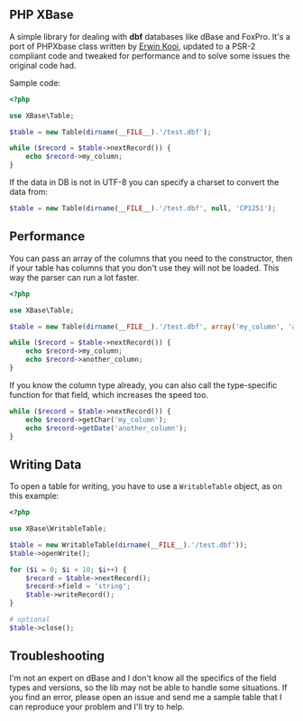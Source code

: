 PHP XBase
-----

A simple library for dealing with **dbf** databases like dBase and FoxPro. It's a port of PHPXbase class written by [Erwin Kooi](http://www.phpclasses.org/package/2673-PHP-Access-dbf-foxpro-files-without-PHP-ext-.html), updated to a PSR-2 compliant code and tweaked for performance and to solve some issues the original code had.

Sample code:
``` php
<?php

use XBase\Table;

$table = new Table(dirname(__FILE__).'/test.dbf');

while ($record = $table->nextRecord()) {
    echo $record->my_column;
}
```

If the data in DB is not in UTF-8 you can specify a charset to convert the data from:

``` php
$table = new Table(dirname(__FILE__).'/test.dbf', null, 'CP1251');
```

Performance
-----

You can pass an array of the columns that you need to the constructor, then if your table has columns that you don't use they will not be loaded. This way the parser can run a lot faster.

``` php
<?php

use XBase\Table;

$table = new Table(dirname(__FILE__).'/test.dbf', array('my_column', 'another_column'));

while ($record = $table->nextRecord()) {
    echo $record->my_column;
    echo $record->another_column;
}
```

If you know the column type already, you can also call the type-specific function for that field, which increases the speed too.

``` php
while ($record = $table->nextRecord()) {
    echo $record->getChar('my_column');
    echo $record->getDate('another_column');
}
```

Writing Data
-----

To open a table for writing, you have to use a `WritableTable` object, as on this example:

``` php
<?php

use XBase\WritableTable;

$table = new WritableTable(dirname(__FILE__).'/test.dbf'));
$table->openWrite();

for ($i = 0; $i < 10; $i++) {
    $record = $table->nextRecord();
    $record->field = 'string';
    $table->writeRecord();
}

# optional
$table->close();
```

Troubleshooting
-----

I'm not an expert on dBase and I don't know all the specifics of the field types and versions, so the lib may not be able to handle some situations. If you find an error, please open an issue and send me a sample table that I can reproduce your problem and I'll try to help.
